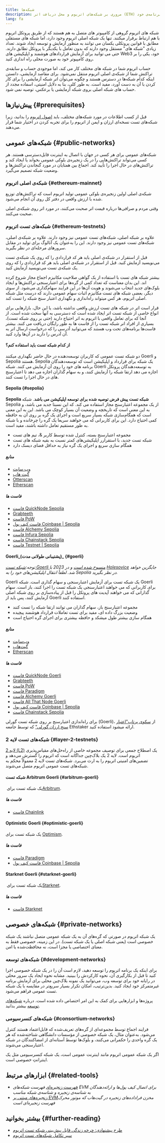 ```yaml
---
title: شبکه‌ها
description: مروری بر شبکه‌های اتریوم و محل دریافت اتر (ETH) شبکه‌ی تست برای آزمایش برنامه‌ی خود.
lang: fa
---
```


شبکه های اتریوم گروهی از کامپیوتر های متصل به هم هستند که از طریق پروتکل اتریوم با هم ارتباط برقرار میکنند. تنها یک شبکه اصلی اتریوم وجود دارد، اما شبکه‌ های مستقلی مطابق با قوانین پروتکلی یکسان می توانند به منظور آزمایش و توسعه ایجاد شوند. تعداد زیادی "شبکه‌ های" مستقل وجود دارند که بدون تعامل با یکدیگر با پروتکل تطابق دارند. حتی می توانید برای آزمایش قراردادهای هوشمند و اپلیکیشن‌ های Web3 خود، یکی را بر روی کامپیوتر خود به صورت محلی راه اندازی کنید.

حساب اتریوم شما در شبکه های مختلف کار می کند، اما موجودی حساب و سابقه‌ی تراکنش شما از شبکه‌ی اصلی اتریوم منتقل نمی‌شود. برای مقاصد آزمایشی، دانستن اینکه کدام شبکه‌ها در دسترس هستند و چگونه می‌توان اتر شبکه آزمایشی را برای کار کردن با آن به دست آورد، مفید است. به طور کلی، بنا به دلایل امنیتی، اسفاده مجدد از حساب های شبکه اصلی بروی شبکه‌ آزمایشی یا برعکس، توصیه نمی شود.

## پیش‌نیازها \{#prerequisites}

قبل از کسب اطلاعات در مورد شبکه‌های مختلف، باید [اصول اتریوم](/developers/docs/intro-to-ethereum/) را بدانید، زیرا شبکه‌های تست نسخه‌ای ارزان و ایمن از اتریوم را برای تجربه کردن در اختیار شما قرار می‌دهند.

## شبکه‌های عمومی \{#public-networks}

شبکه‌های عمومی برای هر کسی در جهان با اتصال به اینترنت قابل‌دسترسی هستند. هر کسی می‌تواند تراکنش‌هایی را در یک زنجیره‌ی بلوکی عمومی بخواند یا ایجاد کند و تراکنش‌های در حال اجرا را تأیید کند. اجماع بین همتایان در مورد گنجاندن تراکنش‌ها و وضعیت شبکه تصمیم می‌گیرد.

### شبکه‌ی اصلی اتریوم \{#ethereum-mainnet}

شبکه‌ی اصلی اولین زنجیره‌ی بلوکی عمومی تولید اتریوم است که تراکنش‌های توزیع شده با ارزش واقعی در دفتر کل روی آن انجام می‌شود.

وقتی مردم و صرافی‌ها درباره قیمت اتر صحبت می‌کنند، در مورد اتر روی شبکه‌ی اصلی صحبت می‌کنند.

### شبکه‌های تست اتریوم \{#ethereum-testnets}

علاوه بر شبکه اصلی، شبکه‌های تست عمومی نیز وجود دارند. علاوه بر شبکه‌ی اصلی، شبکه‌های تست عمومی نیز وجود دارند. این را به‌عنوان یک آنالوگ برای تولید در مقابل سرورهای مرحله‌ای در نظر بگیرید.

قبل از استقرار در شبکه‌ی اصلی باید هر کد قراردادی را که روی یک شبکه‌ی تست می‌نویسید آزمایش کنید. قبل از استقرار در شبکه‌ی اصلی باید هر کد قراردادی را که روی یک شبکه‌ی تست می‌نویسید آزمایش کنید.

بیشتر شبکه‌ های تست با استفاده از یک گواهی صلاحیت مکانیزم اجماع مجاز شروع کرده اند. این بدان معناست که تعداد کمی از گره‌ها برای اعتبارسنجی تراکنش‌ها و ایجاد بلوک‌های جدید انتخاب می‌شوند و هویت آن‌ها در این فرایند سهام‌گذاری می‌شود. از سوی دیگر، بعضی شبکه های تست مکانیزم اثبات سهام عمومی دارند که درست مثل شبکه اصلی اتریوم، هر کس میتواند راه‌اندازی و نگهداری اعتبار سنج شبکه را تست کند.

قرار است اتر در شبکه های تست ارزش واقعی نداشته باشد، یا این حال، بازارهایی برای انواع خاصی از شبکه تست اتر ایجاد شده است که دسترسی به آنها سخت شده است. از آنجا که برای تعامل واقعی با اتریوم به اتر احتیاج دارید (حتی بر روی شبکه تست)، بسیاری از افراد اتر شبکه‌ تست را از فاست ها به طور رایگان دریافت می کنند. بیشتر فاست‌ها برنامه‌های تحت وب هستند که می‌توانید آدرسی را که درخواست ارسال اتر به آن آدرس را دارید در آن‌ها وارد کنید.

#### از کدام شبکه‌ تست باید استفاده کنم؟

دو شبکه تست عمومی که کاربران توسعه‌دهنده در حال حاضر نگهداری میکنند Goerli و Sepolia هستند. Sepolia یک شبکه‌ برای قرارداد‌ و اپلیکیشن است که توسعه‌دهندگان برنامه های خود را روی آن آزمایش می کنند. شبکه‌ Goerli به توسعه‌دهندگان پروتکل اجازه می دهد ارتقا شبکه را آزمایش کنند، و به سهام گذاران اجازه می دهد تا اعتبارسنج های در حال اجرا را تست کنند.

#### Sepolia \{#sepolia}

**Sepolia شبکه تست پیش فرض توصیه شده برای توسعه اپلیکیشن می باشد**. شبکه‌ Sepolia از یک مجموعه اعتبارسنج مجاز استفاده می کند. که این نسبتا جدید می باشد، و به این معنی است که تاریخچه و وضعیت آن بسیار کوچک می باشد. این به این معنی است که همگام‌سازی شبکه‌ بسیار سریع است و اجرای یک گره بر روی آن به حافظه کمی احتیاج دارد. این برای کاربرانی که می خواهند سریعا یک گره را چرخانده و با شبکه‌ به طور مستقیم تعامل داشته باشند، مفید است.

- مجموعه اعتبارسنج بسته، کنترل شده توسط کاربر &، تیم های تست
- شبکه‌ تست جدید، با استقرارر اپلیکیشن‌های کمتر نسبت به بقیه شبکه‌ های تست
- همگام سازی سریع و اجرای یک گره نیاز به حداقل فضای دیسک دارد

##### منابع

- [وب سایت](https://sepolia.dev/)
- [گیت هاب](https://github.com/eth-clients/sepolia)
- [Otterscan](https://sepolia.otterscan.io/)
- [Etherscan](https://sepolia.etherscan.io)

##### فاست ها

- [فاست QuickNode Sepolia](https://faucet.quicknode.com/drip)
- [Grabteeth](https://grabteeth.xyz/)
- [فاست PoW](https://sepolia-faucet.pk910.de/)
- [فاست کیف پول Coinbase‏ | Sepolia](https://coinbase.com/faucets/ethereum-sepolia-faucet)
- [فاست Alchemy Sepolia](https://sepoliafaucet.com/)
- [فاست Infura Sepolia](https://www.infura.io/faucet)
- [فاست Chainstack Sepolia](https://faucet.chainstack.com/sepolia-faucet)
- [فاست Testnet |‏ Sepolia](https://testnet-faucet.com/sepolia/)

#### Goerli_(پشتیبانی طولانی مدت)_ \{#goerli}

_توجه:[شبکه‌ تست Goerli منسوخ شده است](https://ethereum-magicians.org/t/proposal-predictable-ethereum-testnet-lifecycle/11575/17) و در 2023 با [Holesovice](https://github.com/eth-clients/holesovice) جایگزین خواهد شد. لطفاً انتقال اپلیکیشن‌های خود را به Sepolia در نظر بگیرید._

Goerli یک شبکه‌ تست برای آزمایش اعتبارسنجی و سهام گذاری است. شبکه‌ Goerli برای کاربرانی که می خواهند اعتبارسنجی یک شبکه‌ تست را اجرا کنند، باز است. سهام گذارانی که می خواهند آپدیت های پروتکل را قبل از پیاده‌سازی بر روی شبکه اصلی آزمایش کنند، پس باید از Goerli استفاده کنند.

- مجموعه اعتبارسنج باز، سهام گذاران می توانند ارتقا شبکه‌ را تست کنند
- وضعیت بزرگ داده ای، مفید برای تست تعاملات قرارداد هوشمند پیچیده
- همگام سازی بیشتر طول میشکد و حافظه بیشتری برای اجرای گره احتیاج است

##### منابع

- [وب‌سایت](https://goerli.net/)
- [گیت‌هاب](https://github.com/eth-clients/goerli)
- [Etherscan](https://goerli.etherscan.io)

##### فاست ها

- [فاست QuickNode Goerli](https://faucet.quicknode.com/drip)
- [Grabteeth](https://grabteeth.xyz/)
- [فاست PoW](https://goerli-faucet.pk910.de/)
- [فاست Paradigm](https://faucet.paradigm.xyz/)
- [فاست Alchemy Goerli](https://goerlifaucet.com/)
- [فاست All That Node Goerli](https://www.allthatnode.com/faucet/ethereum.dsrv)
- [فاست کیف پول Coinbase | Sepolia](https://coinbase.com/faucets/ethereum-goerli-faucet)
- [فاست Chainstack Sepolia](https://faucet.chainstack.com/goerli-faucet)

برای راه‌اندازی اعتبارسنج بر روی شبکه تست گورلی (Goerli)، از [سکوی پرتاپ"اعتبار سنج ارزان گورلی"](https://goerli.launchpad.ethstaker.cc/en/) که توسط جامعه Ethstaker ارائه میشود استفاده کنید.

### شبکه‌های تست لایه 2 \{#layer-2-testnets}

[لایه 2 (L2)](/layer-2/) یک اصطلاح جمعی برای توصیف مجموعه خاصی از راه‌حل‌های مقیاس‌پذیری اتریوم است. لایه 2 یک بلاک‌چین جداگانه است که اتریوم را گسترش می‌دهد و تضمین‌های امنیتی اتریوم را به ارث می‌برد. شبکه‌های تست لایه 2 معمولاً محکم به شبکه‌های تست عمومی اتریوم متصل می‌شوند.

#### شبکه تست Arbitrum Goerli \{#arbitrum-goerli}

یک شبکه‌ تست برای [‏Arbitrum](https://arbitrum.io/).

##### فاست ها

- [فاست Chainlink](https://faucets.chain.link/)

#### Optimistic Goerli \{#optimistic-goerli}

یک شبکه‌ تست برای [Optimism](https://www.optimism.io/).

##### فاست ها

- [فاست Paradigm](https://faucet.paradigm.xyz/)
- [فاست کیف پول Coinbase | Sepolia](https://coinbase.com/faucets/optimism-goerli-faucet)

#### Starknet Goerli \{#starknet-goerli}

یک شبکه تست برای [‏Starknet‏](https://www.starknet.io).

##### فاست ها

- [فاست Starknet](https://faucet.goerli.starknet.io)

## شبکه‌های خصوصی \{#private-networks}

یک شبکه‌ اتریوم در صورتی که گره‌های آن به یک شبکه‌ عمومی متصل نباشند یک شبکه‌ خصوصی است (یعنی شبکه اصلی یا یک شبکه تست). در این زمینه، خصوصی فقط به معنای اختصاصی یا مجزا است، نه محافظت‌شده یا امن.

### شبکه‌های توسعه \{#development-networks}

برای اینکه یک برنامه اتریوم را توسعه دهید، لازم است آن را در یک شبکه‌ خصوصی اجرا کنید تا قبل از بکارگیری آن، نحوه‌ کارکردش را ببینید. مشابه نحوه‌ ایجاد یک سرور محلی در رایانه خود برای توسعه‌ وب، می‌توانید یک نمونه بلاک‌چین محلی برای آزمایش برنامه غیرمتمرکز خود ایجاد کنید. بدین‌ترتیب، امکان تکرار بسیار سریع‌تر در مقایسه با یک شبکه‌ تست عمومی فراهم می‌شود.

پروژه‌ها و ابزارهایی برای کمک به این امر اختصاص داده شده است. درباره‌ [شبکه‌های توسعه](/developers/docs/development-networks/) بیشتر بدانید.

### شبکه‌های کنسرسیومی \{#consortium-networks}

فرایند اجماع توسط مجموعه‌ای از گره‌های تعریف‌شده که قابل‌اعتماد هستند کنترل می‌شود. به‌عنوان مثال، یک شبکه‌ خصوصی از مؤسسات دانشگاهی شناخته‌شده که هر یک گره‌ واحدی را حکمرانی می‌کنند، و بلوک‌ها توسط آستانه‌ای از امضاکنندگان در شبکه اعتبارسنجی می‌شوند.

اگر یک شبکه‌ عمومی اتریوم مانند اینترنت عمومی است، یک شبکه‌ کنسرسیومی مثل یک اینترانتِ خصوصی است.

## ابزارهای مرتبط \{#related-tools}

- [فهرست زنجیره‌ای](https://chainlist.org/) _فهرست شبکه‌های EVM برای اتصال کیف پول‌ها و ارائه‌دهندگان به شناسه‌ی زنجیره و شناسه‌ی شبکه مناسب_
- [زنجیره‌های مبتنی بر EVM‏](https://github.com/ethereum-lists/chains) _مخزن فراداده‌های زنجیره در گیت‌هاب که موتور محرک فهرست زنجیره‌ای است_

## بیشتر بخوانید \{#further-reading}

- [طرح پیشنهادی: چرخه زندگی قابل پیش‌بینی شبکه تست اتریوم](https://ethereum-magicians.org/t/proposal-predictable-ethereum-testnet-lifecycle/11575/17)
- [سیر تکامل شبکه‌های تست اتریوم](https://etherworld.co/2022/08/19/the-evolution-of-ethereum-testnet/)
